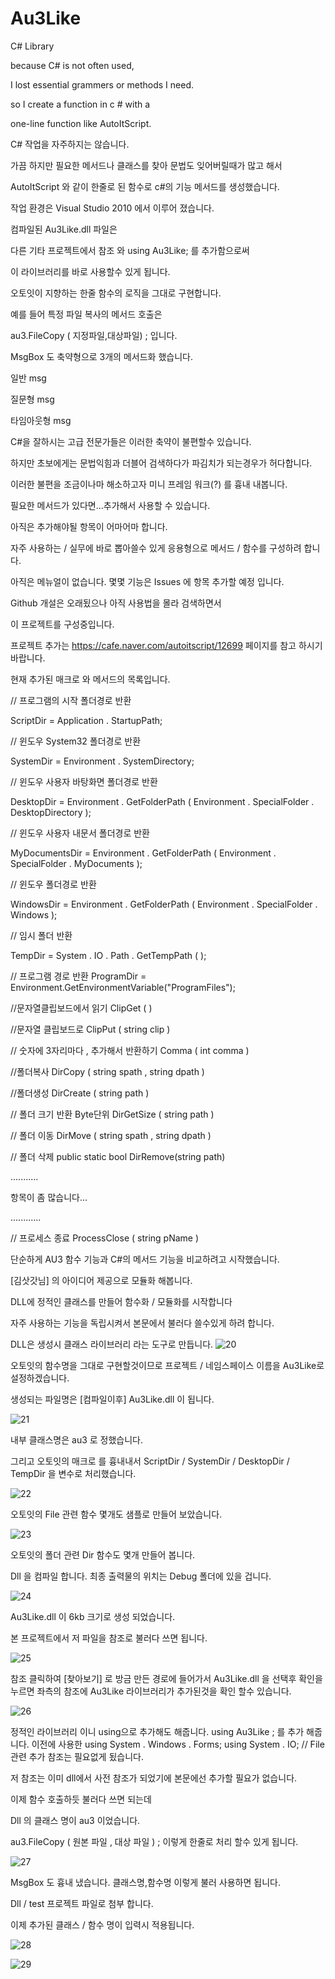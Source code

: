 # Au3Like
C# Library



because C# is not often used,  

I lost essential grammers or methods I need. 

so I create a function  in c # with a 

one-line function like AutoItScript.




C# 작업을 자주하지는 않습니다.

가끔 하지만 필요한 메서드나 클래스를 찾아 문법도 잊어버릴때가 많고 해서 

AutoItScript 와 같이 한줄로 된 함수로 c#의 기능 메서드를 생성했습니다.

작업 환경은 Visual Studio 2010 에서 이루어 졌습니다.

컴파일된 Au3Like.dll  파일은 

다른 기타 프로젝트에서 참조 와 using Au3Like; 를 추가함으로써 

이 라이브러리를 바로 사용할수 있게 됩니다.

오토잇이 지향하는 한줄 함수의 로직을 그대로 구현합니다.

예를 들어 특정 파일 복사의 메서드 호출은

au3.FileCopy ( 지정파일,대상파일) ; 입니다.

MsgBox 도 축약형으로 3개의 메서드화 했습니다.

일반 msg

질문형 msg

타임아웃형 msg

C#을 잘하시는 고급 전문가들은 이러한 축약이 불편할수 있습니다.

하지만 초보에게는 문법익힘과 더블어 검색하다가 파김치가 되는경우가 허다합니다.

이러한 불편을 조금이나마 해소하고자 미니 프레임 워크(?) 를 흉내 내봅니다.

필요한 메서드가 있다면...추가해서 사용할 수 있습니다.

아직은 추가해야될 항목이 어마어마 합니다.

자주 사용하는 / 실무에 바로 뽑아쓸수 있게 응용형으로  메서드 / 함수를 구성하려 합니다.

아직은 메뉴얼이 없습니다.  몇몇 기능은 Issues 에 항목 추가할 예정 입니다.

Github 개설은 오래됬으나 아직 사용법을 몰라 검색하면서 

이 프로젝트를 구성중입니다.




프로젝트 추가는 https://cafe.naver.com/autoitscript/12699  페이지를 참고 하시기 바랍니다.

현재 추가된 매크로 와 메서드의 목록입니다.

// 프로그램의 시작 폴더경로 반환

ScriptDir           = Application . StartupPath;

// 윈도우 System32 폴더경로 반환

SystemDir         = Environment . SystemDirectory;


// 윈도우 사용자 바탕화면 폴더경로 반환

DesktopDir        = Environment . GetFolderPath ( Environment . SpecialFolder . DesktopDirectory );


// 윈도우 사용자 내문서 폴더경로 반환

MyDocumentsDir = Environment . GetFolderPath ( Environment . SpecialFolder . MyDocuments );

// 윈도우 폴더경로 반환

WindowsDir       = Environment . GetFolderPath ( Environment . SpecialFolder . Windows );

// 임시 폴더 반환

TempDir           = System . IO . Path . GetTempPath ( );

// 프로그램 경로 반환
ProgramDir       = Environment.GetEnvironmentVariable("ProgramFiles");

//문자열클립보드에서 읽기   ClipGet ( )

//문자열 클립보드로        ClipPut ( string clip )

// 숫자에 3자리마다 , 추가해서 반환하기 Comma ( int comma )

//폴더복사       DirCopy ( string spath , string dpath )

//폴더생성       DirCreate ( string path )

// 폴더 크기 반환 Byte단위  DirGetSize ( string path )

// 폴더 이동    DirMove ( string spath , string dpath )

// 폴더 삭제    public static bool     DirRemove(string path) 

...........

항목이 좀 많습니다...

............


// 프로세스 종료 ProcessClose ( string pName )            




단순하게 AU3  함수 기능과 C#의 메서드 기능을 비교하려고 시작했습니다.

[김삿갓님] 의 아이디어 제공으로 모듈화 해봅니다.

DLL에 정적인 클래스를 만들어 함수화  / 모듈화를 시작합니다

자주 사용하는 기능을 독립시켜서 본문에서 불러다 쓸수있게 하려 합니다.


DLL은 생성시 클래스 라이브러리 라는 도구로 만듭니다.
![20](https://user-images.githubusercontent.com/2012078/52516976-fb932b80-2c76-11e9-9af7-805f79fe2f75.jpg)

오토잇의 함수명을 그대로 구현할것이므로 프로젝트 / 네임스페이스 이름을 Au3Like로 설정하겠습니다.

생성되는 파일명은 [컴파일이후]  Au3Like.dll 이 됩니다.

![21](https://user-images.githubusercontent.com/2012078/52516987-2b423380-2c77-11e9-944b-39836b096ac0.jpg)

내부 클래스명은 au3 로 정했습니다.

그리고 오토잇의 매크로 를 흉내내서
ScriptDir   / SystemDir  / DesktopDir / TempDir 을 변수로 처리했습니다.

![22](https://user-images.githubusercontent.com/2012078/52516988-2ed5ba80-2c77-11e9-9d6c-38fb016d76c9.jpg)

오토잇의 File 관련 함수 몇개도 샘플로 만들어 보았습니다.



![23](https://user-images.githubusercontent.com/2012078/52516989-3301d800-2c77-11e9-8582-099b769fed0e.jpg)

오토잇의 폴더 관련 Dir 함수도 몇개 만들어 봅니다.

Dll 을 컴파일 합니다. 최종 출력물의 위치는 Debug 폴더에 있을 겁니다.


![24](https://user-images.githubusercontent.com/2012078/52516991-372df580-2c77-11e9-85c9-8077393bd817.jpg)

Au3Like.dll 이 6kb 크기로 생성 되었습니다.

본 프로젝트에서  저 파일을 참조로 불러다 쓰면 됩니다.


![25](https://user-images.githubusercontent.com/2012078/52516994-39904f80-2c77-11e9-9862-3552d5d82f96.jpg)

참조 클릭하여 [찾아보기] 로 방금 만든 경로에 들어가서 Au3Like.dll 을 선택후 확인을 누르면
좌측의 참조에 Au3Like  라이브러리가 추가된것을 확인 할수 있습니다.



![26](https://user-images.githubusercontent.com/2012078/52516998-3c8b4000-2c77-11e9-98a3-0ca7e969f6ed.jpg)


정적인 라이브러리 이니 using으로 추가해도 해줍니다.
using Au3Like ; 를 추가 해줍니다.
이전에 사용한
using System . Windows . Forms;
using System . IO;                // File 관련 추가
참조는 필요없게 됬습니다.

저 참조는 이미 dll에서 사전 참조가 되었기에 본문에선 추가할 필요가 없습니다.

이제 함수 호출하듯 불러다 쓰면 되는데

Dll 의 클래스 명이 au3 이었습니다.

au3.FileCopy  ( 원본 파일 , 대상 파일 ) ;  이렇게 한줄로 처리 할수 있게 됩니다.

![27](https://user-images.githubusercontent.com/2012078/52517002-401ec700-2c77-11e9-9248-88692af70d25.jpg)


MsgBox 도 흉내 냈습니다. 클래스명,함수명 이렇게 불러 사용하면 됩니다.


Dll / test  프로젝트 파일로 첨부 합니다.

이제 추가된 클래스 / 함수 명이 입력시 적용됩니다.


![28](https://user-images.githubusercontent.com/2012078/52517003-42812100-2c77-11e9-8fb3-666a5637a0a1.jpg)





![29](https://user-images.githubusercontent.com/2012078/52517004-457c1180-2c77-11e9-9469-303eb7b6de81.jpg)


